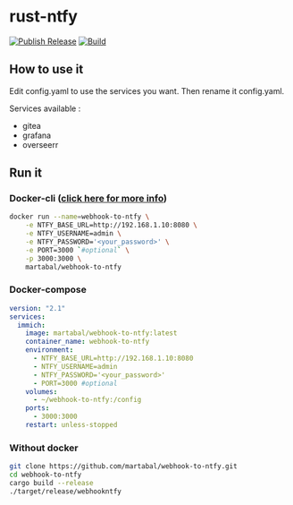 # rust-ntfy

[![Publish Release](https://github.com/martabal/webhook-to-ntfy/actions/workflows/push_docker.yml/badge.svg)](https://github.com/martabal/webhook-to-ntfy/actions/workflows/push_docker.yml)
[![Build](https://github.com/martabal/webhook-to-ntfy/actions/workflows/build.yml/badge.svg)](https://github.com/martabal/webhook-to-ntfy/actions/workflows/build.yml)

## How to use it

Edit config.yaml to use the services you want. Then rename it config.yaml.

Services available :

- gitea
- grafana
- overseerr

## Run it

### Docker-cli ([click here for more info](https://docs.docker.com/engine/reference/commandline/cli/))

```sh
docker run --name=webhook-to-ntfy \
    -e NTFY_BASE_URL=http://192.168.1.10:8080 \
    -e NTFY_USERNAME=admin \
    -e NTFY_PASSWORD='<your_password>' \
    -e PORT=3000 `#optional` \
    -p 3000:3000 \
    martabal/webhook-to-ntfy
```

### Docker-compose

```yaml
version: "2.1"
services:
  immich:
    image: martabal/webhook-to-ntfy:latest
    container_name: webhook-to-ntfy
    environment:
      - NTFY_BASE_URL=http://192.168.1.10:8080
      - NTFY_USERNAME=admin
      - NTFY_PASSWORD='<your_password>'
      - PORT=3000 #optional
    volumes:
      - ~/webhook-to-ntfy:/config
    ports:
      - 3000:3000
    restart: unless-stopped
```

### Without docker

```sh
git clone https://github.com/martabal/webhook-to-ntfy.git
cd webhook-to-ntfy
cargo build --release
./target/release/webhookntfy
```

